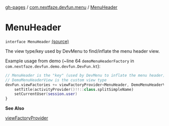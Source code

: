 [gh-pages](../index.md) / [com.nextfaze.devfun.menu](index.md) / [MenuHeader](./-menu-header.md)

# MenuHeader

`interface MenuHeader` [(source)](https://github.com/NextFaze/dev-fun/tree/master/devfun-menu/src/main/java/com/nextfaze/devfun/menu/DeveloperMenu.kt#L92)

The view type/key used by DevMenu to find/inflate the menu header view.

Example usage from demo (~line 64 `demoMenuHeaderFactory` in `com.nextfaze.devfun.demo.devfun.DevFun.kt`):

``` kotlin
// MenuHeader is the "key" (used by DevMenu to inflate the menu header)
// DemoMenuHeaderView is the custom view type
devFun.viewFactories += viewFactoryProvider<MenuHeader, DemoMenuHeaderView>(R.layout.demo_menu_header) {
    setTitle(activityProvider()!!::class.splitSimpleName)
    setCurrentUser(session.user)
}
```

**See Also**

[viewFactoryProvider](../com.nextfaze.devfun.view/view-factory-provider.md)

